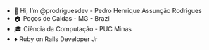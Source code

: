 - 👋 Hi, I’m @prodriguesdev - Pedro Henrique Assunção Rodrigues
- 🏠 Poços de Caldas - MG - Brazil
- 🎓 Ciência da Computação - PUC Minas
- ♦ Ruby on Rails Developer Jr
